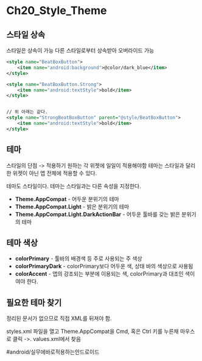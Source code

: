 # Ch20_Style_Theme
## 스타일 상속
스타일은 상속이 가능
다른 스타일로부터 상속받아 오버라이드 가능

```xml
<style name="BeatBoxButton">
    <item name="android:background">@color/dark_blue</item>
</style>

<style name="BeatBoxButton.Strong">
    <item name="android:textStyle">bold</item>
</style>


// 위 아래는 같다.
<style name="StrongBeatBoxButton" parent="@style/BeatBoxButton">
    <item name="android:textStyle">bold</item>
</style>

```


## 테마
스타일의 단점 -> 적용하기 원하는 각 위젯에 일일이 적용해야함
테마는 스타일과 달리 한 위젯이 아닌 앱 전체에 적용할 수 있다.

테마도 스타일이다.
테마는 스타일과는 다른 속성을 지정한다.

* **Theme.AppCompat** - 어두운 분위기의 테마
* **Theme.AppCompat.Light** - 밝은 분위기의 테마
* **Theme.AppCompat.Light.DarkActionBar** - 어두운 툴바를 갖는 밝은 분위기의 테마

## 테마 색상
* **colorPrimary** - 툴바의 배경색 등 주로 사용되는 주 색상
* **colorPrimaryDark** - colorPrimary보다 어두운 색, 상태 바의 색상으로 사용됨
* **colorAccent** - 앱의 강조되는 부분에 이용되는 색, colorPrimary과 대조인 색이여야 한다.


## 필요한 테마 찾기
정리된 문서가 없으므로 직접 XML를 뒤져야 함.

styles.xml  파일을 열고 Theme.AppCompat을 Cmd, 혹은 Ctrl 키를 누른채 마우스로 클릭 ->. values.xml에서 찾음







#android/실무에바로적용하는안드로이드